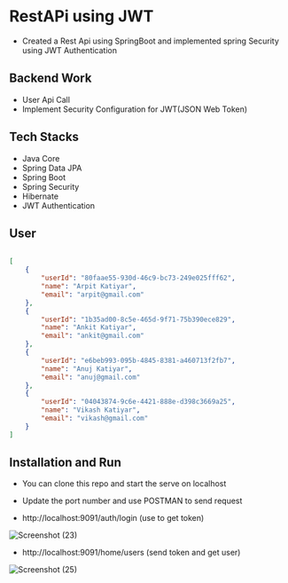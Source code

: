 # RestAPi using JWT
- Created a Rest Api using SpringBoot and implemented spring Security using JWT Authentication

## Backend Work
- User Api Call
- Implement Security Configuration for JWT(JSON Web Token)

## Tech Stacks
- Java Core
- Spring Data JPA
- Spring Boot
- Spring Security
- Hibernate
- JWT Authentication 

## User 
```json

[
    {
        "userId": "80faae55-930d-46c9-bc73-249e025fff62",
        "name": "Arpit Katiyar",
        "email": "arpit@gmail.com"
    },
    {
        "userId": "1b35ad00-8c5e-465d-9f71-75b390ece829",
        "name": "Ankit Katiyar",
        "email": "ankit@gmail.com"
    },
    {
        "userId": "e6beb993-095b-4845-8381-a460713f2fb7",
        "name": "Anuj Katiyar",
        "email": "anuj@gmail.com"
    },
    {
        "userId": "04043874-9c6e-4421-888e-d398c3669a25",
        "name": "Vikash Katiyar",
        "email": "vikash@gmail.com"
    }
]

```


## Installation and Run
- You can clone this repo and start the serve on localhost
- Update the port number and use POSTMAN to send request 

- http://localhost:9091/auth/login (use to get token)

![Screenshot (23)](https://github.com/arpit5220/SpringBoot_Rest_Api_using_JWT/assets/94009815/6efed96a-a68c-4df8-a661-f56100970e18)

- http://localhost:9091/home/users (send token and get user)
  
![Screenshot (25)](https://github.com/arpit5220/SpringBoot_Rest_Api_using_JWT/assets/94009815/df331d4c-172d-4748-beaa-a6639b3e8035)

